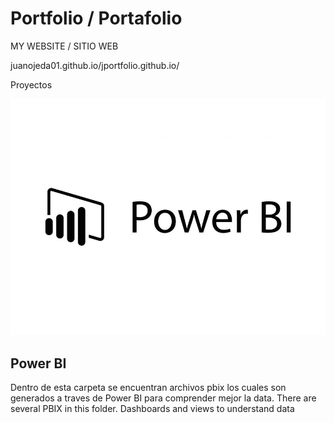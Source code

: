 # Portfolio / Portafolio 

MY WEBSITE / SITIO WEB

juanojeda01.github.io/jportfolio.github.io/ 



Proyectos 

![Logo PBI](01.jpg)

## Power BI

Dentro de esta carpeta se encuentran archivos pbix los cuales son generados a traves de Power BI para comprender mejor la data.
There are several PBIX in this folder. Dashboards and views to understand data





